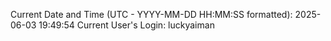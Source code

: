 Current Date and Time (UTC - YYYY-MM-DD HH:MM:SS formatted): 2025-06-03 19:49:54
Current User's Login: luckyaiman
